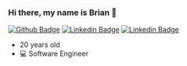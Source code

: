 ### Hi there, my name is Brian 👋 
[![Github Badge](https://img.shields.io/badge/-Github-000000?style=flat&logo=Github&labelColor=000000&link=https://github.com/b-tang)](https://github.com/b-tang)
[![Linkedin Badge](https://img.shields.io/badge/-briantang01-blue?style=flat&logo=Linkedin&logoColor=white&link=https://www.linkedin.com/in/briantang01/)](https://www.linkedin.com/in/briantang01/)
[![Linkedin Badge](https://img.shields.io/badge/-Brozty-000000?style=flat&logo=Twitch&logoColor=purple&labelcolor=pink&link=https://www.twitch.tv/brozty)](https://www.twitch.tv/brozty)
- 20 years old 
- :computer: Software Engineer
